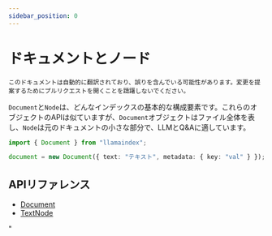 ```yaml
---
sidebar_position: 0
---
```


# ドキュメントとノード

`このドキュメントは自動的に翻訳されており、誤りを含んでいる可能性があります。変更を提案するためにプルリクエストを開くことを躊躇しないでください。`

`Document`と`Node`は、どんなインデックスの基本的な構成要素です。これらのオブジェクトのAPIは似ていますが、`Document`オブジェクトはファイル全体を表し、`Node`は元のドキュメントの小さな部分で、LLMとQ&Aに適しています。

```typescript
import { Document } from "llamaindex";

document = new Document({ text: "テキスト", metadata: { key: "val" } });
```

## APIリファレンス

- [Document](../../api/classes/Document.md)
- [TextNode](../../api/classes/TextNode.md)

"
